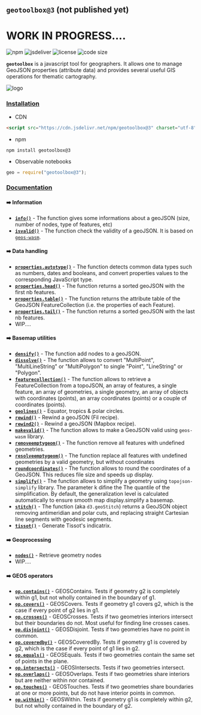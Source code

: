 ## `geotoolbox@3` (not published yet)

# WORK IN PROGRESS....

![npm](https://img.shields.io/npm/v/geotoolbox) ![jsdeliver](https://img.shields.io/jsdelivr/npm/hw/geotoolbox) ![license](https://img.shields.io/badge/license-MIT-success) ![code size](https://img.shields.io/github/languages/code-size/riatelab/geotoolbox)

**`geotoolbox`** is a javascript tool for geographers. It allows one to manage GeoJSON properties (attribute data) and provides several useful GIS operations for thematic cartography.

![logo](img/geotoolbox.svg)


### <ins>Installation</ins>

- CDN

``` html
<script src="https://cdn.jsdelivr.net/npm/geotoolbox@3" charset="utf-8"></script>
```

- npm

```
npm install geotoolbox@3
```

- Observable notebooks

``` js
geo = require("geotoolbox@3");
```

### <ins>Documentation</ins>

#### ➡️ Information

- [**`info()`**](global.html#info) - The function gives some informations about a geoJSON (size, number of nodes, type of features, etc)
- [**`isvalid()`**](global.html#isvalid) - The function check the validity of a geoJSON. It is based on [`geos-wasm`](https://chrispahm.github.io/geos-wasm/).

#### ➡️ Data handling

- [**`properties.autotype()`**](global.html#autotype) - The function detects common data types such as numbers, dates and booleans, and convert properties values to the corresponding JavaScript type.
- [**`properties.head()`**](global.html#head) - The function returns a sorted geoJSON with the first nb features.
- [**`properties.table()`**](global.html#table) - The function returns the attribute table of the GeoJSON FeatureCollection (i.e. the properties of each Feature).
- [**`properties.tail()`**](global.html#tail) - The function returns a sorted geoJSON with the last nb features.
- WIP....

#### ➡️ Basemap utilities

- [**`densify()`**](global.html#densify) - The function add nodes to a geoJSON.
- [**`dissolve()`**](global.html#dissolve) - The function allows to convert "MultiPoint", "MultiLineString" or "MultiPolygon" to single "Point", "LineString" or "Polygon".
- [**`featurecollection()`**](global.html#featurecollection) - The function allows to retrieve a FeatureCollection from a topoJSON, an array of features, a single feature, an array of geometries, a single geometry, an array of objects with coordinates (points), an array coordinates (points) or a couple of coordinates (points).
- [**`geolines()`**](global.html#geolines) - Equator, tropics & polar circles.
- [**`rewind()`**](global.html#rewind) - Rewind a geoJSON (Fil recipe).
- [**`rewind2()`**](global.html#rewind2) - Rewind a geoJSON (Mapbox recipe).
- [**`makevalid()`**](global.html#makevalid) - The function allows to make a GeoJSON valid using <code>geos-wasm</code> library.
- [**`removeemptygeom()`**](global.html#removeemptygeom) - The function remove all features with undefined geometries.
- [**`resolveemptygeom()`**](global.html#resolveemptygeom) - The function replace all features with undefined geometries by a valid geometry, but without coordinates
- [**`roundcoordinates()`**](global.html#roundcoordinates) - The function allows to round the coordinates of a GeoJSON. This reduces file size and speeds up display.
- [**`simplify()`**](global.html#simplify) - The function allows to simplify a geometry using <code>topojson-simplify</code> library. The parameter k difine the  The quantile of the simplification. By default, the generalization level is calculated automatically to ensure smooth map display.simplify a basemap.
- [**`stitch()`**](global.html#stitch) - The function (aka `d3.geoStitch`) returns a GeoJSON object removing antimeridian and polar cuts, and replacing straight Cartesian line segments with geodesic segments.
- [**`tissot()`**](global.html#tissot) - Generate Tissot's indicatrix.

#### ➡️ Geoprocessing

- [**`nodes()`**](global.html#nodes) - Retrieve geometry nodes
- WIP....

#### ➡️ GEOS operators

- [**`op.contains()`**](global.html#op/contains) - GEOSContains. Tests if geometry g2 is completely within g1, but not wholly contained in the boundary of g1.
- [**`op.covers()`**](global.html#op/covers) - GEOSCovers. Tests if geometry g1 covers g2, which is the case if every point of g2 lies in g1.
- [**`op.crosses()`**](global.html#op/crosses) - GEOSCrosses. Tests if two geometries interiors intersect but their boundaries do not. Most useful for finding line crosses cases.
- [**`op.disjoint()`**](global.html#op/disjoint) - GEOSDisjoint. Tests if two geometries have no point in common.
- [**`op.coveredby()`**](global.html#op/coveredby) - GEOSCoveredBy. Tests if geometry g1 is covered by g2, which is the case if every point of g1 lies in g2.
- [**`op.equals()`**](global.html#op/equals) - GEOSEquals. Tests if two geometries contain the same set of points in the plane.
- [**`op.intersects()`**](global.html#op/intersects) - GEOSIntersects. Tests if two geometries intersect.
- [**`op.overlaps()`**](global.html#op/overlaps) - GEOSOverlaps. Tests if two geometries share interiors but are neither within nor contained.
- [**`op.touches()`**](global.html#op/touches) - GEOSTouches. Tests if two geometries share boundaries at one or more points, but do not have interior points in common.
- [**`op.within()`**](global.html#op/within) - GEOSWithin. Tests if geometry g1 is completely within g2, but not wholly contained in the boundary of g2.
